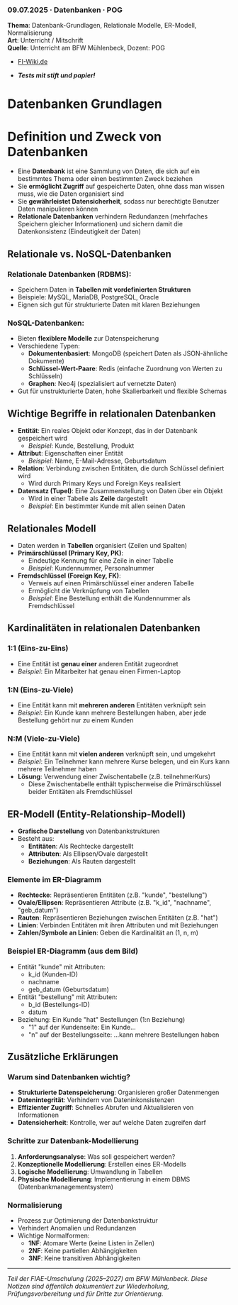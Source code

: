 ### 09.07.2025 · Datenbanken · POG

**Thema**: Datenbank-Grundlagen, Relationale Modelle, ER-Modell, Normalisierung  
**Art**: Unterricht / Mitschrift  
**Quelle**: Unterricht am BFW Mühlenbeck, Dozent: POG

- [FI-Wiki.de](https://fi-wiki.de/)

- **_Tests mit stift und papier!_**

# Datenbanken Grundlagen

# Definition und Zweck von Datenbanken

- Eine **Datenbank** ist eine Sammlung von Daten, die sich auf ein bestimmtes Thema oder einen bestimmten Zweck beziehen
- Sie **ermöglicht Zugriff** auf gespeicherte Daten, ohne dass man wissen muss, wie die Daten organisiert sind
- Sie **gewährleistet Datensicherheit**, sodass nur berechtigte Benutzer Daten manipulieren können
- **Relationale Datenbanken** verhindern Redundanzen (mehrfaches Speichern gleicher Informationen) und sichern damit die Datenkonsistenz (Eindeutigkeit der Daten)

## Relationale vs. NoSQL-Datenbanken

### Relationale Datenbanken (RDBMS):

- Speichern Daten in **Tabellen mit vordefinierten Strukturen**
- Beispiele: MySQL, MariaDB, PostgreSQL, Oracle
- Eignen sich gut für strukturierte Daten mit klaren Beziehungen

### NoSQL-Datenbanken:

- Bieten **flexiblere Modelle** zur Datenspeicherung
- Verschiedene Typen:
  - **Dokumentenbasiert**: MongoDB (speichert Daten als JSON-ähnliche Dokumente)
  - **Schlüssel-Wert-Paare**: Redis (einfache Zuordnung von Werten zu Schlüsseln)
  - **Graphen**: Neo4j (spezialisiert auf vernetzte Daten)
- Gut für unstrukturierte Daten, hohe Skalierbarkeit und flexible Schemas

## Wichtige Begriffe in relationalen Datenbanken

- **Entität**: Ein reales Objekt oder Konzept, das in der Datenbank gespeichert wird
  - _Beispiel_: Kunde, Bestellung, Produkt
- **Attribut**: Eigenschaften einer Entität
  - _Beispiel_: Name, E-Mail-Adresse, Geburtsdatum
- **Relation**: Verbindung zwischen Entitäten, die durch Schlüssel definiert wird
  - Wird durch Primary Keys und Foreign Keys realisiert
- **Datensatz (Tupel)**: Eine Zusammenstellung von Daten über ein Objekt
  - Wird in einer Tabelle als **Zeile** dargestellt
  - _Beispiel_: Ein bestimmter Kunde mit allen seinen Daten

## Relationales Modell

- Daten werden in **Tabellen** organisiert (Zeilen und Spalten)
- **Primärschlüssel (Primary Key, PK)**:
  - Eindeutige Kennung für eine Zeile in einer Tabelle
  - _Beispiel_: Kundennummer, Personalnummer
- **Fremdschlüssel (Foreign Key, FK)**:
  - Verweis auf einen Primärschlüssel einer anderen Tabelle
  - Ermöglicht die Verknüpfung von Tabellen
  - _Beispiel_: Eine Bestellung enthält die Kundennummer als Fremdschlüssel

## Kardinalitäten in relationalen Datenbanken

### 1:1 (Eins-zu-Eins)

- Eine Entität ist **genau einer** anderen Entität zugeordnet
- _Beispiel_: Ein Mitarbeiter hat genau einen Firmen-Laptop

### 1:N (Eins-zu-Viele)

- Eine Entität kann mit **mehreren anderen** Entitäten verknüpft sein
- _Beispiel_: Ein Kunde kann mehrere Bestellungen haben, aber jede Bestellung gehört nur zu einem Kunden

### N:M (Viele-zu-Viele)

- Eine Entität kann mit **vielen anderen** verknüpft sein, und umgekehrt
- _Beispiel_: Ein Teilnehmer kann mehrere Kurse belegen, und ein Kurs kann mehrere Teilnehmer haben
- **Lösung**: Verwendung einer Zwischentabelle (z.B. teilnehmerKurs)
  - Diese Zwischentabelle enthält typischerweise die Primärschlüssel beider Entitäten als Fremdschlüssel

## ER-Modell (Entity-Relationship-Modell)

- **Grafische Darstellung** von Datenbankstrukturen
- Besteht aus:
  - **Entitäten**: Als Rechtecke dargestellt
  - **Attributen**: Als Ellipsen/Ovale dargestellt
  - **Beziehungen**: Als Rauten dargestellt

### Elemente im ER-Diagramm

- **Rechtecke**: Repräsentieren Entitäten (z.B. "kunde", "bestellung")
- **Ovale/Ellipsen**: Repräsentieren Attribute (z.B. "k_id", "nachname", "geb_datum")
- **Rauten**: Repräsentieren Beziehungen zwischen Entitäten (z.B. "hat")
- **Linien**: Verbinden Entitäten mit ihren Attributen und mit Beziehungen
- **Zahlen/Symbole an Linien**: Geben die Kardinalität an (1, n, m)

### Beispiel ER-Diagramm (aus dem Bild)

- Entität "kunde" mit Attributen:
  - k_id (Kunden-ID)
  - nachname
  - geb_datum (Geburtsdatum)
- Entität "bestellung" mit Attributen:
  - b_id (Bestellungs-ID)
  - datum
- Beziehung: Ein Kunde "hat" Bestellungen (1:n Beziehung)
  - "1" auf der Kundenseite: Ein Kunde...
  - "n" auf der Bestellungsseite: ...kann mehrere Bestellungen haben

## Zusätzliche Erklärungen

### Warum sind Datenbanken wichtig?

- **Strukturierte Datenspeicherung**: Organisieren großer Datenmengen
- **Datenintegrität**: Verhindern von Dateninkonsistenzen
- **Effizienter Zugriff**: Schnelles Abrufen und Aktualisieren von Informationen
- **Datensicherheit**: Kontrolle, wer auf welche Daten zugreifen darf

### Schritte zur Datenbank-Modellierung

1. **Anforderungsanalyse**: Was soll gespeichert werden?
2. **Konzeptionelle Modellierung**: Erstellen eines ER-Modells
3. **Logische Modellierung**: Umwandlung in Tabellen
4. **Physische Modellierung**: Implementierung in einem DBMS (Datenbankmanagementsystem)

### Normalisierung

- Prozess zur Optimierung der Datenbankstruktur
- Verhindert Anomalien und Redundanzen
- Wichtige Normalformen:
  - **1NF**: Atomare Werte (keine Listen in Zellen)
  - **2NF**: Keine partiellen Abhängigkeiten
  - **3NF**: Keine transitiven Abhängigkeiten

---

_Teil der FIAE-Umschulung (2025–2027) am BFW Mühlenbeck. Diese Notizen sind öffentlich dokumentiert zur Wiederholung, Prüfungsvorbereitung und für Dritte zur Orientierung._
